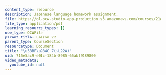```yaml
---
content_type: resource
description: Japanese language homework assignment.
file: https://ol-ocw-studio-app-production.s3.amazonaws.com/courses/21g-504-japanese-iv-spring-2009/715e5ac9e01c184b898565abf9489800_MIT21G_504S09_hw22.pdf
file_type: application/pdf
learning_resource_types: []
ocw_type: OCWFile
parent_title: Lesson 22
parent_type: CourseSection
resourcetype: Document
title: "\u5BBF\u984C 7(~L22A)"
uid: 715e5ac9-e01c-184b-8985-65abf9489800
video_metadata:
  youtube_id: null
---
```

